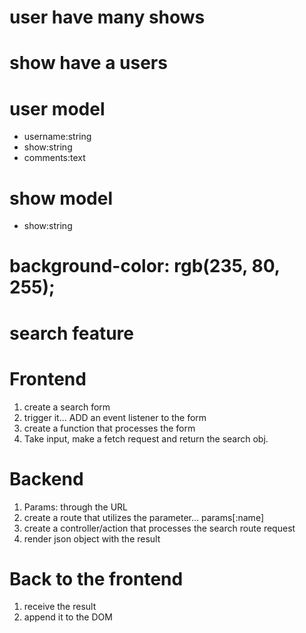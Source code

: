 # user have many shows
# show have a users

# user model
- username:string
- show:string
- comments:text

# show model
- show:string


# background-color: rgb(235, 80, 255);


# search feature

# Frontend
1.  create a search form
2.  trigger it... ADD an event listener to the form
3.  create a function that processes the form
4.  Take input, make a fetch request and return the search obj.

# Backend
1.  Params:  through the URL 
2.  create a route that utilizes the parameter... params[:name]
3.  create a controller/action that processes the search route request
4.  render json object with the result

# Back to the frontend
1.  receive the result
2.  append it to the DOM